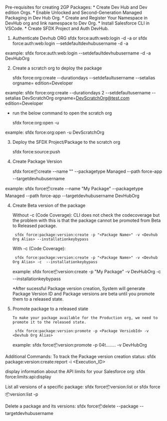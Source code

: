Pre-requisites for creating 2GP Packages:
	* Create Dev Hub and Dev edition Orgs.
	* Enable Unlocked and Second-Generation Managed Packaging in  Dev Hub Org.
	* Create and Register Your Namespace in DevHub org and link namespace to Dev Org.
	* Install Salesforce CLI in VSCode.
	* Create SFDX Project and Auth DevHub.

1) Authenticate Devhub ORG
	sfdx force:auth:web:login -d -a <Devhub Org Alias>
or
	sfdx force:auth:web:login --setdefaultdevhubusername -d -a  <Devhub Org Alias>

example: sfdx force:auth:web:login --setdefaultdevhubusername -d -a  DevHubOrg

2) Create a scratch org to deploy the package

	sfdx force:org:create --durationdays <ScratchOrg Duration> --setdefaultusername --setalias <ScratchOrg Alias> orgname=<ScratchOrg name> edition=Developer

example: sfdx force:org:create --durationdays 2 --setdefaultusername --setalias DevScratchOrg orgname=DevScratchOrg@test.com edition=Developer

* run the below command to open the scratch org

	sfdx force:org:open -u <ScratchOrg Alias>

example: sfdx force:org:open -u DevScratchOrg

3) Deploy the SFDX Project/Package to the scratch org

	sfdx force:source:push

3) Create Package Version

	sfdx force:package:create --name "<Package Name>" --packagetype Managed --path force-app --targetdevhubusername <Devhub Org Alias>

example: sfdx force:package:create --name "My Package" --packagetype Managed --path force-app --targetdevhubusername DevHubOrg


4) Create Beta version of the package

	Without -c (Code Coverage): CLI does not check the codecoverage but the problem with this is that the package cannot be promoted from Beta to Released package.

		sfdx force:package:version:create -p "<Package Name>" -v <Devhub Org Alias> --installationkeybypass
		
	With -c (Code Coverage):

		sfdx force:package:version:create -p "<Package Name>" -v <Devhub Org Alias> -c  --installationkeybypass
	example:
		sfdx force:package:version:create -p "My Package" -v DevHubOrg -c --installationkeybypass

	*After sucessful Package version creation, System will generate Package Version ID and Package versions are beta until you promote them to a released state.

5) Promote package to a released state

       To make your package available for the Production org, we need to promote it to the released state.

		sfdx force:package:version:promote -p <Package VersiobId> -v <Devhub Org Alias>
	example:
		sfdx force:package:version:promote -p 04t........ -v DevHubOrg


Additional Commands:
To track the Package version creation status:
	sfdx package:version:create:report -i <Execution_ID>

display information about the API limits for your Salesforce org:
	sfdx force:limits:api:display

List all versions of a specific package:
	sfdx force:package:version:list
	or
	sfdx force:package:version:list -p <Package Id>

Delete a package and its versions:
	 sfdx force:package:delete --package <Package Version Id> --targetdevhubusername <Devhub Org Alias>    
